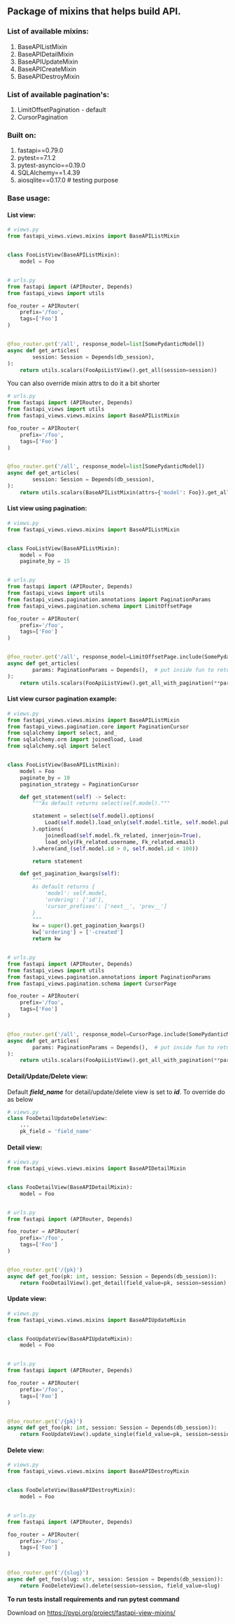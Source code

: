 ## Package of mixins that helps build API.

### List of available mixins:

1. BaseAPIListMixin
2. BaseAPIDetailMixin
3. BaseAPIUpdateMixin
4. BaseAPICreateMixin
5. BaseAPIDestroyMixin

### List of available pagination's:

1. LimitOffsetPagination - default
2. CursorPagination

### Built on:

1. fastapi==0.79.0
2. pytest==7.1.2
3. pytest-asyncio==0.19.0
4. SQLAlchemy==1.4.39
5. aiosqlite==0.17.0 # testing purpose

### Base usage:

#### List view:

```python
# views.py
from fastapi_views.views.mixins import BaseAPIListMixin


class FooListView(BaseAPIListMixin):
    model = Foo


# urls.py
from fastapi import (APIRouter, Depends)
from fastapi_views import utils

foo_router = APIRouter(
    prefix='/foo',
    tags=['Foo']
)


@foo_router.get('/all', response_model=list[SomePydanticModel])
async def get_articles(
        session: Session = Depends(db_session),
):
    return utils.scalars(FooApiListView().get_all(session=session))
```

You can also override mixin attrs to do it a bit shorter

```python
# urls.py
from fastapi import (APIRouter, Depends)
from fastapi_views import utils
from fastapi_views.views.mixins import BaseAPIListMixin

foo_router = APIRouter(
    prefix='/foo',
    tags=['Foo']
)


@foo_router.get('/all', response_model=list[SomePydanticModel])
async def get_articles(
        session: Session = Depends(db_session),
):
    return utils.scalars(BaseAPIListMixin(attrs={'model': Foo}).get_all(session=session))
```


#### List view using pagination:

```python
# views.py
from fastapi_views.views.mixins import BaseAPIListMixin


class FooListView(BaseAPIListMixin):
    model = Foo
    paginate_by = 15


# urls.py
from fastapi import (APIRouter, Depends)
from fastapi_views import utils
from fastapi_views.pagination.annotations import PaginationParams
from fastapi_views.pagination.schema import LimitOffsetPage

foo_router = APIRouter(
    prefix='/foo',
    tags=['Foo']
)


@foo_router.get('/all', response_model=LimitOffsetPage.include(SomePydanticModel))
async def get_articles(
        params: PaginationParams = Depends(),  # put inside fun to return Session and Request
):
    return utils.scalars(FooApiListView().get_all_with_pagination(**params))  # session=, request=
```

#### List view cursor pagination example:

```python
# views.py
from fastapi_views.views.mixins import BaseAPIListMixin
from fastapi_views.pagination.core import PaginationCursor
from sqlalchemy import select, and_
from sqlalchemy.orm import joinedload, Load
from sqlalchemy.sql import Select


class FooListView(BaseAPIListMixin):
    model = Foo
    paginate_by = 10
    pagination_strategy = PaginationCursor

    def get_statement(self) -> Select:
        """As default returns select(self.model)."""

        statement = select(self.model).options(
            Load(self.model).load_only(self.model.title, self.model.published),
        ).options(
            joinedload(self.model.fk_related, innerjoin=True).
            load_only(Fk_related.username, Fk_related.email)
        ).where(and_(self.model.id > 0, self.model.id < 100))

        return statement

    def get_pagination_kwargs(self):
        """
        As default returns {
            'model': self.model,
            'ordering': ['id'],
            'cursor_prefixes': ['next__', 'prev__']
        }
        """
        kw = super().get_pagination_kwargs()
        kw['ordering'] = ['-created']
        return kw


# urls.py
from fastapi import (APIRouter, Depends)
from fastapi_views import utils
from fastapi_views.pagination.annotations import PaginationParams
from fastapi_views.pagination.schema import CursorPage

foo_router = APIRouter(
    prefix='/foo',
    tags=['Foo']
)


@foo_router.get('/all', response_model=CursorPage.include(SomePydanticModel))
async def get_articles(
        params: PaginationParams = Depends(),  # put inside fun to return Session and Request
):
    return utils.scalars(FooApiListView().get_all_with_pagination(**params))  # session=, request=
```
#### Detail/Update/Delete view:

Default ***field_name*** for detail/update/delete view is set to ***id***. To override do as below

```python
# views.py
class FooDetailUpdateDeleteView:
    ...
    pk_field = 'field_name'
```

#### Detail view:

```python
# views.py
from fastapi_views.views.mixins import BaseAPIDetailMixin


class FooDetailView(BaseAPIDetailMixin):
    model = Foo


# urls.py
from fastapi import (APIRouter, Depends)

foo_router = APIRouter(
    prefix='/foo',
    tags=['Foo']
)


@foo_router.get('/{pk}')
async def get_foo(pk: int, session: Session = Depends(db_session)):
    return FooDetailView().get_detail(field_value=pk, session=session)
```

#### Update view:

```python
# views.py
from fastapi_views.views.mixins import BaseAPIUpdateMixin


class FooUpdateView(BaseAPIUpdateMixin):
    model = Foo


# urls.py
from fastapi import (APIRouter, Depends)

foo_router = APIRouter(
    prefix='/foo',
    tags=['Foo']
)


@foo_router.get('/{pk}')
async def get_foo(pk: int, session: Session = Depends(db_session)):
    return FooUpdateView().update_single(field_value=pk, session=session, data={})
```

#### Delete view:

```python
# views.py
from fastapi_views.views.mixins import BaseAPIDestroyMixin


class FooDeleteView(BaseAPIDestroyMixin):
    model = Foo


# urls.py
from fastapi import (APIRouter, Depends)

foo_router = APIRouter(
    prefix='/foo',
    tags=['Foo']
)


@foo_router.get('/{slug}')
async def get_foo(slug: str, session: Session = Depends(db_session)):
    return FooDeleteView().delete(session=session, field_value=slug)
```

**To run tests install requirements and run pytest command**

Download on https://pypi.org/project/fastapi-view-mixins/